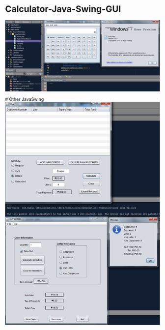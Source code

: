 # Calculator-Java-Swing-GUI

<img src="calculator win7.png" align="center">
<br>
<br>
# Other JavaSwing 
<img src="gas.png" align="left"> <img src="buy Coffee.png" align="right">
<br>
